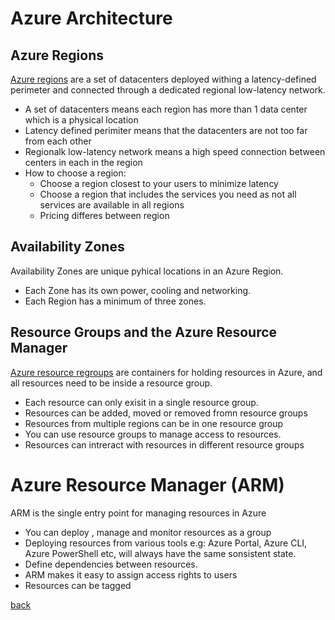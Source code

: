 # Azure Architecture

## Azure Regions
[Azure regions](https://docs.microsoft.com/en-us/azure/availability-zones/az-overview) are a set of datacenters deployed withing a latency-defined perimeter and connected through a dedicated regional low-latency network.
- A set of datacenters means each region has more than 1 data center which is a physical location 
- Latency defined perimiter means that the datacenters are not too far from each other 
- Regionalk low-latency network means a high speed connection between centers in each in the region
- How to choose a region:
    - Choose a region closest to your users to minimize latency
    - Choose a region that includes the services you need as not all services are available in all regions
    - Pricing differes between region

## Availability Zones 
Availability Zones are unique pyhical locations in an Azure Region. 
- Each Zone has its own power, cooling and networking.
- Each Region has a minimum of three zones.

## Resource Groups and the Azure Resource Manager
[Azure resource regroups](https://docs.microsoft.com/en-us/azure/azure-resource-manager/management/manage-resource-groups-portal) are containers for holding resources in Azure, and all resources need to be inside a resource group.
- Each resource can only exisit in a single resource group.
- Resources can be added, moved or removed fromn resource groups
- Resources from multiple regions can be in one resource group
- You can use resource groups to manage access to resources.
- Resources can intreract with resources in different resource groups

# Azure Resource Manager (ARM)
ARM is the single entry point for managing resources in Azure 
- You can deploy , manage and monitor resources as a group
- Deploying resources from various tools e.g: Azure Portal, Azure CLI, Azure PowerShell etc, will always have the same sonsistent state.
- Define dependencies between resources.
- ARM makes it easy to assign access rights to users
- Resources can be tagged

[back](ReadMe.md)